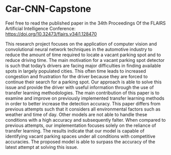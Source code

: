 # Car-CNN-Capstone

Feel free to read the published paper in the 34th Proceedings Of the FLAIRS Artificial Intelligence Conference:
https://doi.org/10.32473/flairs.v34i1.128470

This research project focuses on the application of computer vision and convolutional neural network techniques in the automotive industry to reduce the amount of time required to locate a vacant parking spot and to reduce driving time. The main motivation for a vacant parking spot detector is such that today’s drivers are facing major difficulties in finding available spots in largely populated cities. This often time leads to increased congestion and frustration for the driver because they are forced to continue their search for a parking spot. Our approach is able to solve this issue and provide the driver with useful information through the use of transfer learning methodologies. The main contribution of this paper is to examine and improve on previously implemented transfer learning methods in order to better increase the detection accuracy. This paper differs from previous attempts such that it considers all environmental factors such as weather and time of day. Other models are not able to handle these conditions with a high accuracy and subsequently falter. When compared to previous attempts, our implementation focuses solely on the reliance of transfer learning. The results indicate that our model is capable of identifying vacant parking spaces under all conditions with competitive accuracies. The proposed model is able to surpass the accuracy of the latest attempt at solving this issue.

